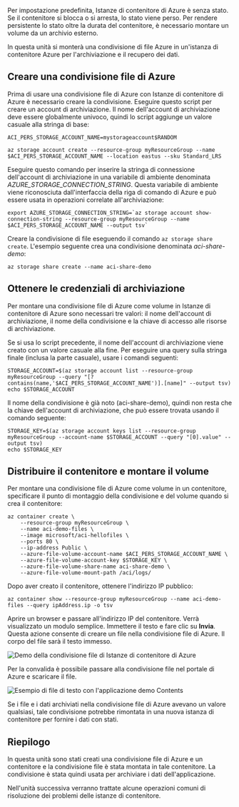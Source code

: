 Per impostazione predefinita, Istanze di contenitore di Azure è senza stato. Se il contenitore si blocca o si arresta, lo stato viene perso. Per rendere persistente lo stato oltre la durata del contenitore, è necessario montare un volume da un archivio esterno.

In questa unità si monterà una condivisione di file Azure in un'istanza di contenitore Azure per l'archiviazione e il recupero dei dati.

## <a name="create-an-azure-file-share"></a>Creare una condivisione file di Azure

Prima di usare una condivisione file di Azure con Istanze di contenitore di Azure è necessario creare la condivisione. Eseguire questo script per creare un account di archiviazione. Il nome dell'account di archiviazione deve essere globalmente univoco, quindi lo script aggiunge un valore casuale alla stringa di base:

```azurecli
ACI_PERS_STORAGE_ACCOUNT_NAME=mystorageaccount$RANDOM

az storage account create --resource-group myResourceGroup --name $ACI_PERS_STORAGE_ACCOUNT_NAME --location eastus --sku Standard_LRS
```

Eseguire questo comando per inserire la stringa di connessione dell'account di archiviazione in una variabile di ambiente denominata *AZURE_STORAGE_CONNECTION_STRING*. Questa variabile di ambiente viene riconosciuta dall'interfaccia della riga di comando di Azure e può essere usata in operazioni correlate all'archiviazione:

```azurecli
export AZURE_STORAGE_CONNECTION_STRING=`az storage account show-connection-string --resource-group myResourceGroup --name $ACI_PERS_STORAGE_ACCOUNT_NAME --output tsv`
```

Creare la condivisione di file eseguendo il comando `az storage share create`. L'esempio seguente crea una condivisione denominata *aci-share-demo*:

```azurecli
az storage share create --name aci-share-demo
```

## <a name="get-storage-credentials"></a>Ottenere le credenziali di archiviazione

Per montare una condivisione file di Azure come volume in Istanze di contenitore di Azure sono necessari tre valori: il nome dell'account di archiviazione, il nome della condivisione e la chiave di accesso alle risorse di archiviazione.

Se si usa lo script precedente, il nome dell'account di archiviazione viene creato con un valore casuale alla fine. Per eseguire una query sulla stringa finale (inclusa la parte casuale), usare i comandi seguenti:

```azurecli
STORAGE_ACCOUNT=$(az storage account list --resource-group myResourceGroup --query "[?contains(name,'$ACI_PERS_STORAGE_ACCOUNT_NAME')].[name]" --output tsv)
echo $STORAGE_ACCOUNT
```

Il nome della condivisione è già noto (aci-share-demo), quindi non resta che la chiave dell'account di archiviazione, che può essere trovata usando il comando seguente:

```azurecli
STORAGE_KEY=$(az storage account keys list --resource-group myResourceGroup --account-name $STORAGE_ACCOUNT --query "[0].value" --output tsv)
echo $STORAGE_KEY
```

## <a name="deploy-container-and-mount-volume"></a>Distribuire il contenitore e montare il volume

Per montare una condivisione file di Azure come volume in un contenitore, specificare il punto di montaggio della condivisione e del volume quando si crea il contenitore:

```azurecli
az container create \
    --resource-group myResourceGroup \
    --name aci-demo-files \
    --image microsoft/aci-hellofiles \
    --ports 80 \
    --ip-address Public \
    --azure-file-volume-account-name $ACI_PERS_STORAGE_ACCOUNT_NAME \
    --azure-file-volume-account-key $STORAGE_KEY \
    --azure-file-volume-share-name aci-share-demo \
    --azure-file-volume-mount-path /aci/logs/
```

Dopo aver creato il contenitore, ottenere l'indirizzo IP pubblico:

```azurecli
az container show --resource-group myResourceGroup --name aci-demo-files --query ipAddress.ip -o tsv
```

Aprire un browser e passare all'indirizzo IP del contenitore. Verrà visualizzato un modulo semplice. Immettere il testo e fare clic su **Invia**. Questa azione consente di creare un file nella condivisione file di Azure. Il corpo del file sarà il testo immesso.

![Demo della condivisione file di Istanze di contenitore di Azure](../media-draft/files-ui.png)

Per la convalida è possibile passare alla condivisione file nel portale di Azure e scaricare il file.

![Esempio di file di testo con l'applicazione demo Contents](../media-draft/sample-text.png)

Se i file e i dati archiviati nella condivisione file di Azure avevano un valore qualsiasi, tale condivisione potrebbe rimontata in una nuova istanza di contenitore per fornire i dati con stati.


## <a name="summary"></a>Riepilogo

In questa unità sono stati creati una condivisione file di Azure e un contenitore e la condivisione file è stata montata in tale contenitore. La condivisione è stata quindi usata per archiviare i dati dell'applicazione.

Nell'unità successiva verranno trattate alcune operazioni comuni di risoluzione dei problemi delle istanze di contenitore.
